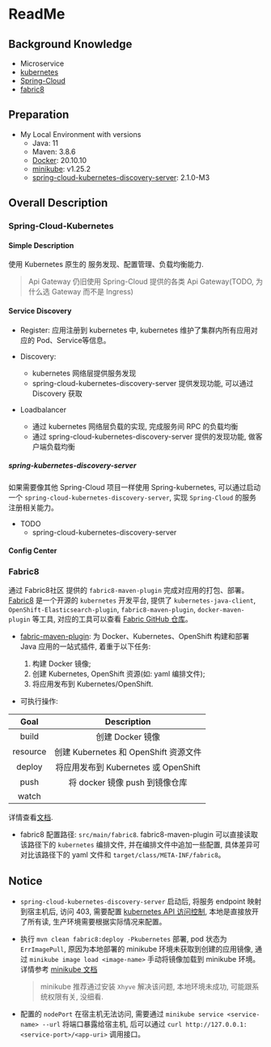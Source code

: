 # ReadMe

## Background Knowledge

- Microservice
- [kubernetes](https://kubernetes.io)
- [Spring-Cloud](https://spring.io/projects/spring-cloud)
- [fabric8](http://fabric8.io)

## Preparation

- My Local Environment with versions
  - Java: 11
  - Maven: 3.8.6
  - [Docker](https://www.docker.com): 20.10.10
  - [minikube](https://minikube.sigs.k8s.io/docs): v1.25.2
  - [spring-cloud-kubernetes-discovery-server](https://docs.spring.io/spring-cloud-kubernetes/docs/current/reference/html/#spring-cloud-kubernetes-discoveryserver): 2.1.0-M3

## Overall Description

### Spring-Cloud-Kubernetes

#### Simple Description

使用 Kubernetes 原生的 服务发现、配置管理、负载均衡能力.
  > Api Gateway 仍旧使用 Spring-Cloud 提供的各类 Api Gateway(TODO, 为什么选 Gateway 而不是 Ingress)

#### Service Discovery

- Register: 应用注册到 kubernetes 中, kubernetes 维护了集群内所有应用对应的 Pod、Service等信息。

- Discovery:
  - kubernetes 网络层提供服务发现
  - spring-cloud-kubernetes-discovery-server 提供发现功能, 可以通过 Discovery 获取

- Loadbalancer
  - 通过 kubernetes 网络层负载的实现, 完成服务间 RPC 的负载均衡
  - 通过 spring-cloud-kubernetes-discovery-server 提供的发现功能, 做客户端负载均衡

##### spring-kubernetes-discovery-server

如果需要像其他 Spring-Cloud 项目一样使用 Spring-kubernetes, 可以通过启动一个 `spring-cloud-kubernetes-discovery-server`, 实现 `Spring-Cloud` 的服务注册相关能力。

- TODO
  - spring-cloud-kubernetes-discovery-server

#### Config Center

### Fabric8

通过 Fabric8社区 提供的 `fabric8-maven-plugin` 完成对应用的打包、部署。 [Fabric8](http://fabric8.io) 是一个开源的 `kubernetes` 开发平台, 提供了 `kubernetes-java-client`, `OpenShift-Elasticsearch-plugin`, `fabric8-maven-plugin`, `docker-maven-plugin` 等工具, 对应的工具可以查看 [Fabric GitHub 仓库](https://github.com/fabric8io)。

- [fabric-maven-plugin](https://github.com/fabric8io/fabric8-maven-plugin): 为 Docker、Kubernetes、OpenShift 构建和部署 Java 应用的一站式插件, 着重于以下任务:
  1. 构建 Docker 镜像;
  2. 创建 Kubernetes, OpenShift 资源(如: yaml 编排文件);
  3. 将应用发布到 Kubernetes/OpenShift.

- 可执行操作:

Goal | Description
:-:|:-:
build | 创建 Docker 镜像
resource | 创建 Kubernetes 和 OpenShift 资源文件
deploy | 将应用发布到 Kubernetes 或 OpenShift
push | 将 docker 镜像 push 到镜像仓库
watch |

详情查看[文档](http://maven.fabric8.io).

- fabric8 配置路径: `src/main/fabric8`. fabric8-maven-plugin 可以直接读取该路径下的 `kubernetes` 编排文件, 并在编排文件中追加一些配置, 具体差异可对比该路径下的 yaml 文件和 `target/class/META-INF/fabric8`。

## Notice

- `spring-cloud-kubernetes-discovery-server` 启动后, 将服务 endpoint 映射到宿主机后, 访问 403, 需要配置 [kubernetes API 访问控制](https://kubernetes.io/zh/docs/concepts/security/controlling-access/), 本地是直接放开了所有读, 生产环境需要根据实际情况来配置。

- 执行 `mvn clean fabric8:deploy -Pkubernetes` 部署, pod 状态为 `ErrImagePull`, 原因为本地部署的 minikube 环境未获取到创建的应用镜像, 通过 `minikube image load <image-name>` 手动将镜像加载到 minikube 环境。 详情参考 [minikube 文档](https://minikube.sigs.k8s.io/docs/handbook/pushing)
  > minikube 推荐通过安装 `Xhyve` 解决该问题, 本地环境未成功, 可能跟系统权限有关, 没细看.

- 配置的 `nodePort` 在宿主机无法访问, 需要通过 `minikube service <service-name> --url` 将端口暴露给宿主机, 后可以通过 `curl http://127.0.0.1:<service-port>/<app-uri>` 调用接口。
